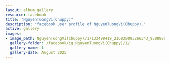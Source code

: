 ```yaml
---
layout: album_gallery
resource: facebook
title: "NguyenTuongVi(Chuppy)"
description: "facebook user profile of NguyenTuongVi(Chuppy)."
active: gallery
images:
- image_path: NguyenTuongVi(Chuppy)/1/133498419_216835093266343_958888057217507947_n.jpg
  gallery-folder: /facebook/ig.NguyenTuongVi(Chuppy)/1/
  gallery-name: 1
  gallery-date: August 2025
---
```

